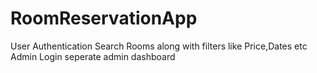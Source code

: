 # RoomReservationApp

User Authentication
Search Rooms along with filters like Price,Dates etc
Admin Login 
seperate admin dashboard

